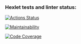 ### Hexlet tests and linter status:
[![Actions Status](https://github.com/Sanapol/java-project-99/actions/workflows/hexlet-check.yml/badge.svg)](https://github.com/Sanapol/java-project-99/actions)

[![Maintainability](https://qlty.sh/badges/b1a74e7b-2dff-4e41-b9ab-c504c1c885cd/maintainability.svg)](https://qlty.sh/gh/Sanapol/projects/java-project-99)

[![Code Coverage](https://qlty.sh/badges/b1a74e7b-2dff-4e41-b9ab-c504c1c885cd/test_coverage.svg)](https://qlty.sh/gh/Sanapol/projects/java-project-99)